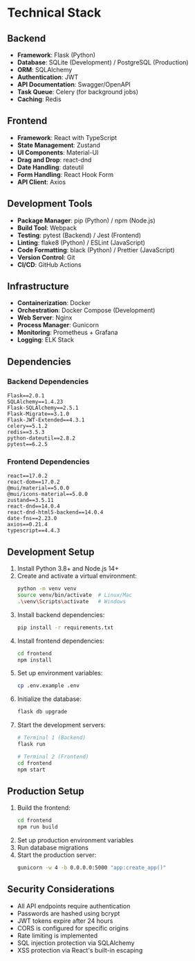 # Technical Stack

## Backend

- **Framework**: Flask (Python)
- **Database**: SQLite (Development) / PostgreSQL (Production)
- **ORM**: SQLAlchemy
- **Authentication**: JWT
- **API Documentation**: Swagger/OpenAPI
- **Task Queue**: Celery (for background jobs)
- **Caching**: Redis

## Frontend

- **Framework**: React with TypeScript
- **State Management**: Zustand
- **UI Components**: Material-UI
- **Drag and Drop**: react-dnd
- **Date Handling**: dateutil
- **Form Handling**: React Hook Form
- **API Client**: Axios

## Development Tools

- **Package Manager**: pip (Python) / npm (Node.js)
- **Build Tool**: Webpack
- **Testing**: pytest (Backend) / Jest (Frontend)
- **Linting**: flake8 (Python) / ESLint (JavaScript)
- **Code Formatting**: black (Python) / Prettier (JavaScript)
- **Version Control**: Git
- **CI/CD**: GitHub Actions

## Infrastructure

- **Containerization**: Docker
- **Orchestration**: Docker Compose (Development)
- **Web Server**: Nginx
- **Process Manager**: Gunicorn
- **Monitoring**: Prometheus + Grafana
- **Logging**: ELK Stack

## Dependencies

### Backend Dependencies
```
Flask==2.0.1
SQLAlchemy==1.4.23
Flask-SQLAlchemy==2.5.1
Flask-Migrate==3.1.0
Flask-JWT-Extended==4.3.1
celery==5.1.2
redis==3.5.3
python-dateutil==2.8.2
pytest==6.2.5
```

### Frontend Dependencies
```
react==17.0.2
react-dom==17.0.2
@mui/material==5.0.0
@mui/icons-material==5.0.0
zustand==3.5.11
react-dnd==14.0.4
react-dnd-html5-backend==14.0.4
date-fns==2.23.0
axios==0.21.4
typescript==4.4.3
```

## Development Setup

1. Install Python 3.8+ and Node.js 14+
2. Create and activate a virtual environment:
   ```bash
   python -m venv venv
   source venv/bin/activate  # Linux/Mac
   .\venv\Scripts\activate   # Windows
   ```
3. Install backend dependencies:
   ```bash
   pip install -r requirements.txt
   ```
4. Install frontend dependencies:
   ```bash
   cd frontend
   npm install
   ```
5. Set up environment variables:
   ```bash
   cp .env.example .env
   ```
6. Initialize the database:
   ```bash
   flask db upgrade
   ```
7. Start the development servers:
   ```bash
   # Terminal 1 (Backend)
   flask run
   
   # Terminal 2 (Frontend)
   cd frontend
   npm start
   ```

## Production Setup

1. Build the frontend:
   ```bash
   cd frontend
   npm run build
   ```
2. Set up production environment variables
3. Run database migrations
4. Start the production server:
   ```bash
   gunicorn -w 4 -b 0.0.0.0:5000 "app:create_app()"
   ```

## Security Considerations

- All API endpoints require authentication
- Passwords are hashed using bcrypt
- JWT tokens expire after 24 hours
- CORS is configured for specific origins
- Rate limiting is implemented
- SQL injection protection via SQLAlchemy
- XSS protection via React's built-in escaping 